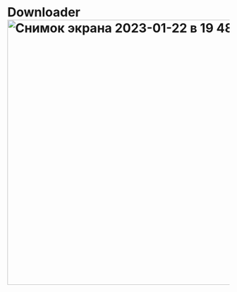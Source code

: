 # Downloader<img width="600" alt="Снимок экрана 2023-01-22 в 19 48 16" src="https://user-images.githubusercontent.com/74073408/213922183-2da7041c-dd4c-4d12-8ca9-7f18fae3afd6.png">
